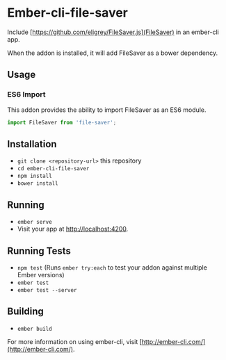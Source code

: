 # Ember-cli-file-saver

Include [https://github.com/eligrey/FileSaver.js](FileSaver) in an ember-cli app.

When the addon is installed, it will add FileSaver as a bower dependency.

## Usage

### ES6 Import

This addon provides the ability to import FileSaver as an ES6 module.

```js
import FileSaver from 'file-saver';
```

## Installation

* `git clone <repository-url>` this repository
* `cd ember-cli-file-saver`
* `npm install`
* `bower install`

## Running

* `ember serve`
* Visit your app at [http://localhost:4200](http://localhost:4200).

## Running Tests

* `npm test` (Runs `ember try:each` to test your addon against multiple Ember versions)
* `ember test`
* `ember test --server`

## Building

* `ember build`

For more information on using ember-cli, visit [http://ember-cli.com/](http://ember-cli.com/).
